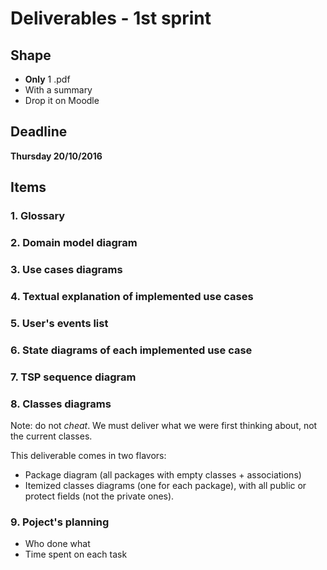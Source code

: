 # Deliverables - 1st sprint

## Shape
* **Only** 1 .pdf
* With a summary
* Drop it on Moodle

## Deadline
**Thursday 20/10/2016**

## Items

### 1. Glossary

### 2. Domain model diagram

### 3. Use cases diagrams

### 4. Textual explanation of implemented use cases

### 5. User's events list

### 6. State diagrams of each implemented use case

### 7. TSP sequence diagram

### 8. Classes diagrams
Note: do not _cheat_. We must deliver what we were first thinking about,
not the current classes.

This deliverable comes in two flavors:
* Package diagram (all packages with empty classes + associations)
* Itemized classes diagrams (one for each package), with all public or protect fields
(not the private ones).

### 9. Poject's planning
* Who done what
* Time spent on each task
